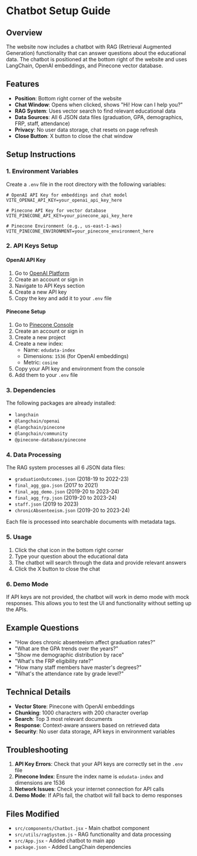 # Chatbot Setup Guide

## Overview
The website now includes a chatbot with RAG (Retrieval Augmented Generation) functionality that can answer questions about the educational data. The chatbot is positioned at the bottom right of the website and uses LangChain, OpenAI embeddings, and Pinecone vector database.

## Features
- **Position**: Bottom right corner of the website
- **Chat Window**: Opens when clicked, shows "Hi! How can I help you?"
- **RAG System**: Uses vector search to find relevant educational data
- **Data Sources**: All 6 JSON data files (graduation, GPA, demographics, FRP, staff, attendance)
- **Privacy**: No user data storage, chat resets on page refresh
- **Close Button**: X button to close the chat window

## Setup Instructions

### 1. Environment Variables
Create a `.env` file in the root directory with the following variables:

```env
# OpenAI API Key for embeddings and chat model
VITE_OPENAI_API_KEY=your_openai_api_key_here

# Pinecone API Key for vector database
VITE_PINECONE_API_KEY=your_pinecone_api_key_here

# Pinecone Environment (e.g., us-east-1-aws)
VITE_PINECONE_ENVIRONMENT=your_pinecone_environment_here
```

### 2. API Keys Setup

#### OpenAI API Key
1. Go to [OpenAI Platform](https://platform.openai.com/)
2. Create an account or sign in
3. Navigate to API Keys section
4. Create a new API key
5. Copy the key and add it to your `.env` file

#### Pinecone Setup
1. Go to [Pinecone Console](https://app.pinecone.io/)
2. Create an account or sign in
3. Create a new project
4. Create a new index:
   - Name: `edudata-index`
   - Dimensions: `1536` (for OpenAI embeddings)
   - Metric: `cosine`
5. Copy your API key and environment from the console
6. Add them to your `.env` file

### 3. Dependencies
The following packages are already installed:
- `langchain`
- `@langchain/openai`
- `@langchain/pinecone`
- `@langchain/community`
- `@pinecone-database/pinecone`

### 4. Data Processing
The RAG system processes all 6 JSON data files:
- `graduationOutcomes.json` (2018-19 to 2022-23)
- `final_agg_gpa.json` (2017 to 2021)
- `final_agg_demo.json` (2019-20 to 2023-24)
- `final_agg_frp.json` (2019-20 to 2023-24)
- `staff.json` (2019 to 2023)
- `chronicAbsenteeism.json` (2019-20 to 2023-24)

Each file is processed into searchable documents with metadata tags.

### 5. Usage
1. Click the chat icon in the bottom right corner
2. Type your question about the educational data
3. The chatbot will search through the data and provide relevant answers
4. Click the X button to close the chat

### 6. Demo Mode
If API keys are not provided, the chatbot will work in demo mode with mock responses. This allows you to test the UI and functionality without setting up the APIs.

## Example Questions
- "How does chronic absenteeism affect graduation rates?"
- "What are the GPA trends over the years?"
- "Show me demographic distribution by race"
- "What's the FRP eligibility rate?"
- "How many staff members have master's degrees?"
- "What's the attendance rate by grade level?"

## Technical Details
- **Vector Store**: Pinecone with OpenAI embeddings
- **Chunking**: 1000 characters with 200 character overlap
- **Search**: Top 3 most relevant documents
- **Response**: Context-aware answers based on retrieved data
- **Security**: No user data storage, API keys in environment variables

## Troubleshooting
1. **API Key Errors**: Check that your API keys are correctly set in the `.env` file
2. **Pinecone Index**: Ensure the index name is `edudata-index` and dimensions are 1536
3. **Network Issues**: Check your internet connection for API calls
4. **Demo Mode**: If APIs fail, the chatbot will fall back to demo responses

## Files Modified
- `src/components/Chatbot.jsx` - Main chatbot component
- `src/utils/ragSystem.js` - RAG functionality and data processing
- `src/App.jsx` - Added chatbot to main app
- `package.json` - Added LangChain dependencies
